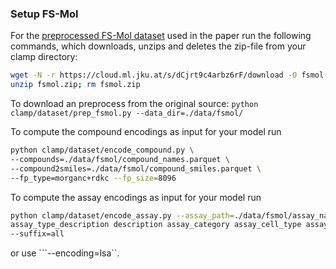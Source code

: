 ### Setup FS-Mol
For the [preprocessed FS-Mol dataset](https://cloud.ml.jku.at/s/dCjrt9c4arbz6rF/download) used in the paper run the following commands, which downloads, unzips and deletes the zip-file from your clamp directory:
```bash
wget -N -r https://cloud.ml.jku.at/s/dCjrt9c4arbz6rF/download -O fsmol.zip
unzip fsmol.zip; rm fsmol.zip
```

To download an preprocess from the original source:
```python clamp/dataset/prep_fsmol.py --data_dir=./data/fsmol/```

To compute the compound encodings as input for your model run
```bash
python clamp/dataset/encode_compound.py \
--compounds=./data/fsmol/compound_names.parquet \
--compound2smiles=./data/fsmol/compound_smiles.parquet \
--fp_type=morganc+rdkc --fp_size=8096
```

To compute the assay encodings as input for your model run
```bash
python clamp/dataset/encode_assay.py --assay_path=./data/fsmol/assay_names.parquet --encoding=clip --gpu=0 --columns \
assay_type_description description assay_category assay_cell_type assay_chembl_id assay_classifications assay_organism assay_parameters assay_strain assay_subcellular_fraction assay_tax_id assay_test_type assay_tissue assay_type bao_format bao_label cell_chembl_id confidence_description confidence_score document_chembl_id relationship_description relationship_type src_assay_id src_id target_chembl_id tissue_chembl_id variant_sequence \
--suffix=all
```
or use ```--encoding=lsa``.